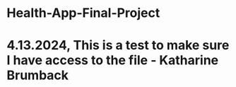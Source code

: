 # Health-App-Final-Project

# 4.13.2024, This is a test to make sure I have access to the file - Katharine Brumback
